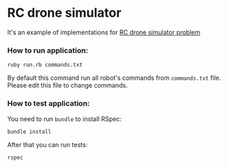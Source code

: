 # RC drone simulator

It's an example of implementations for [RC drone simulator problem](rc_drone_simulator_problem.md)

### How to run application:

```
ruby run.rb commands.txt
```

By default this command run all robot's commands from `commands.txt` file.
Please edit this file to change commands.

### How to test application:

You need to run `bundle` to install RSpec:
```
bundle install
```

After that you can run tests:
```
rspec
```
